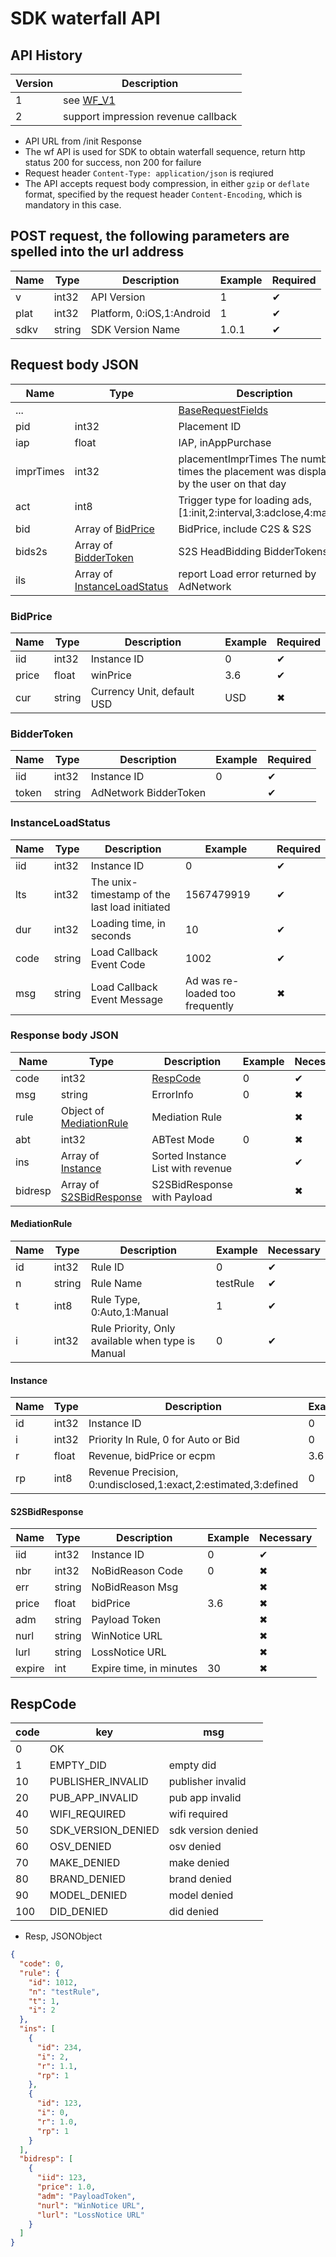 # SDK waterfall API

## API History

|Version|Description|
|------|------|
| 1 | see [WF_V1](SDK_WF.md) |
| 2 | support impression revenue callback|


* API URL from /init Response
* The wf API is used for SDK to obtain waterfall sequence, return http status 200 for success, non 200 for failure
* Request header `Content-Type: application/json` is reqiured
* The API accepts request body compression, in either `gzip` or `deflate` format, specified by the request header `Content-Encoding`, which is mandatory in this case.

## POST request, the following parameters are spelled into the url address

| Name|Type|Description|Example|Required|
| --- | ---| --- | --- |---|
| v | int32 | API Version|1| ✔︎|
| plat | int32 | Platform, 0:iOS,1:Android|1| ✔︎|
| sdkv | string | SDK Version Name |1.0.1| ✔︎|

## Request body JSON

| Name|Type|Description|Example|Required|
| --- | ---| --- | --- | --- |
|...||[BaseRequestFields](SDK_COMMON.md#baserequestfields)||✔︎|
| pid | int32 | Placement ID | 2345|✔︎|
| iap | float | IAP, inAppPurchase |1|✖︎|
| imprTimes | int32 | placementImprTimes The number of times the placement was displayed by the user on that day|5|✖︎|
| act | int8 | Trigger type for loading ads, [1:init,2:interval,3:adclose,4:manual] |3|✔︎|
| bid | Array of [BidPrice](#bidprice) | BidPrice, include C2S & S2S ||✖︎|
| bids2s | Array of [BidderToken](#biddertoken) | S2S HeadBidding BidderTokens ||✖︎|
| ils | Array of [InstanceLoadStatus](#instanceloadstatus) | report Load error returned by AdNetwork||✖︎|

### BidPrice

| Name|Type|Description|Example|Required|
| --- | ---| --- | --- | --- |
| iid | int32 | Instance ID | 0 |✔︎|
| price | float | winPrice | 3.6 | ✔︎ |
| cur | string | Currency Unit, default USD | USD |✖︎|

### BidderToken

| Name|Type|Description|Example|Required|
| --- | ---| --- | --- | --- |
| iid | int32 | Instance ID | 0 |✔︎|
| token | string | AdNetwork BidderToken | | ✔︎ |

### InstanceLoadStatus

| Name|Type|Description|Example|Required|
| --- | ---| --- | --- | --- |
| iid | int32 | Instance ID | 0 |✔︎|
| lts | int32 | The unix-timestamp of the last load initiated | 1567479919 |✔︎|
| dur | int32 | Loading time, in seconds | 10 |✔︎|
| code | string | Load Callback Event Code |1002 |✔︎ |
| msg | string | Load Callback Event Message | Ad was re-loaded too frequently| ✖︎ |

### Response body JSON

| Name | Type | Description | Example | Necessary |
| --- | ---| --- | --- | --- |
| code | int32 | [RespCode](#respcode)| 0 |✔︎|
| msg | string | ErrorInfo| 0 |✖︎|
| rule | Object of [MediationRule](#mediationrule) | Mediation Rule | |✖︎|
| abt | int32 | ABTest Mode | 0 |✖︎|
| ins | Array of [Instance](#instance) | Sorted Instance List with revenue | | ✔︎ |
| bidresp | Array of [S2SBidResponse](#s2sbidresponse) | S2SBidResponse with Payload | | ✖︎ |

#### MediationRule

| Name | Type | Description | Example | Necessary |
| --- | ---| --- | --- | --- |
| id | int32 | Rule ID | 0 |✔︎|
| n | string | Rule Name | testRule|✔︎|
| t | int8 | Rule Type, 0:Auto,1:Manual | 1| ✔︎ |
| i | int32 | Rule Priority, Only available when type is Manual | 0| ✔︎ |

#### Instance

| Name | Type | Description | Example | Necessary |
| --- | ---| --- | --- | --- |
| id | int32 | Instance ID | 0 |✔︎|
| i | int32 | Priority In Rule, 0 for Auto or Bid | 0 | ✔︎ |
| r | float | Revenue, bidPrice or ecpm | 3.6 | ✖︎ |
| rp | int8 | Revenue Precision, 0:undisclosed,1:exact,2:estimated,3:defined | 0 | ✖︎ |

#### S2SBidResponse

| Name | Type | Description | Example | Necessary |
| --- | ---| --- | --- | --- |
| iid | int32 | Instance ID | 0 |✔︎|
| nbr | int32 | NoBidReason Code | 0 | ✖︎ |
| err | string | NoBidReason Msg | | ✖︎ |
| price | float | bidPrice | 3.6 | ✖︎ |
| adm | string | Payload Token | | ✖︎ |
| nurl | string | WinNotice URL | | ✖︎ |
| lurl | string | LossNotice URL | | ✖︎ |
| expire | int | Expire time, in minutes | 30 | ✖︎ |

## RespCode

| code | key | msg |
|---|---|---|
| 0 | OK |  |
| 1 | EMPTY_DID | empty did |
| 10 | PUBLISHER_INVALID | publisher invalid |
| 20 | PUB_APP_INVALID | pub app invalid |
| 40 | WIFI_REQUIRED | wifi required |
| 50 | SDK_VERSION_DENIED | sdk version denied |
| 60 | OSV_DENIED | osv denied |
| 70 | MAKE_DENIED | make denied |
| 80 | BRAND_DENIED | brand denied |
| 90 | MODEL_DENIED | model denied |
| 100 | DID_DENIED | did denied |

* Resp, JSONObject

```json
{
  "code": 0,
  "rule": {
    "id": 1012,
    "n": "testRule",
    "t": 1,
    "i": 2
  },
  "ins": [
    {
      "id": 234,
      "i": 2,
      "r": 1.1,
      "rp": 1
    },
    {
      "id": 123,
      "i": 0,
      "r": 1.0,
      "rp": 1
    }
  ],
  "bidresp": [
    {
      "iid": 123,
      "price": 1.0,
      "adm": "PayloadToken",
      "nurl": "WinNotice URL",
      "lurl": "LossNotice URL"
    }
  ]
}
```
